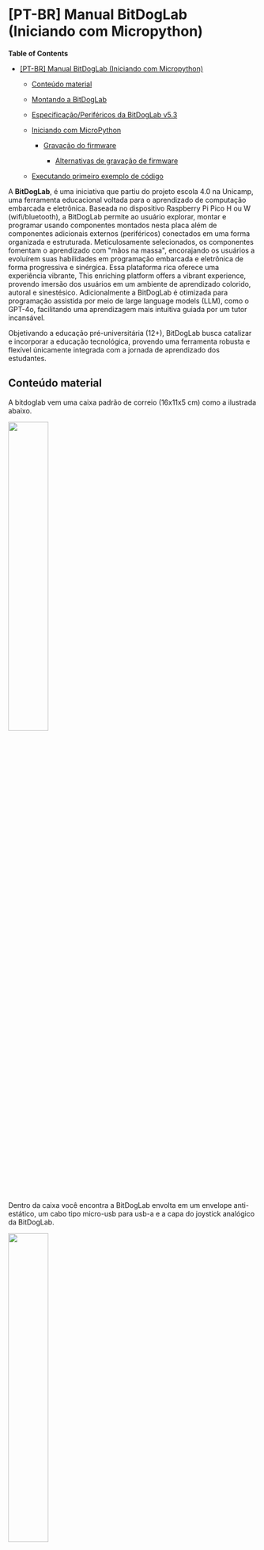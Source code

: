 # [PT-BR] Manual BitDogLab (Iniciando com Micropython)

**Table of Contents**

- [[PT-BR] Manual BitDogLab (Iniciando com Micropython)](https://github.com/BitDogLab/BitDogLab/tree/main/doc#pt-br-manual-bitdoglab-iniciando-com-micropython)

	- [Conteúdo material](https://github.com/BitDogLab/BitDogLab/tree/main/doc#conte%C3%BAdo-material)

	- [Montando a BitDogLab](https://github.com/BitDogLab/BitDogLab/tree/main/doc#montando-a-bitdoglab)

	- [Especificação/Periféricos da BitDogLab v5.3](https://github.com/BitDogLab/BitDogLab/tree/main/doc#especifica%C3%A7%C3%A3operif%C3%A9ricos-da-bitdoglab-v53)

	- [Iniciando com MicroPython](https://github.com/BitDogLab/BitDogLab/tree/main/doc#iniciando-com-micropython)

		- [Gravação do firmware](https://github.com/BitDogLab/BitDogLab/tree/main/doc#grava%C3%A7%C3%A3o-do-firmware)

			- [Alternativas de gravação de firmware](https://github.com/BitDogLab/BitDogLab/tree/main/doc#alternativas-de-grava%C3%A7%C3%A3o-de-firmware)

	- [Executando primeiro exemplo de código](https://github.com/BitDogLab/BitDogLab/tree/main/doc#executando-primeiro-exemplo-de-c%C3%B3digo)


A **BitDogLab**, é uma iniciativa que partiu do projeto escola 4.0 na Unicamp, uma ferramenta educacional voltada para o aprendizado de computação embarcada e eletrônica. Baseada no dispositivo Raspberry Pi Pico H ou W (wifi/bluetooth), a BitDogLab permite ao usuário explorar, montar e programar usando componentes montados nesta placa além de componentes adicionais externos (periféricos) conectados em uma forma organizada e estruturada. Meticulosamente selecionados, os componentes fomentam o aprendizado com "mãos na massa", encorajando os usuários a evoluírem suas habilidades em programação embarcada e eletrônica de forma progressiva e sinérgica. Essa plataforma rica oferece uma experiência vibrante, This enriching platform offers a vibrant experience, provendo imersão dos usuários em um ambiente de aprendizado colorido, autoral e sinestésico. Adicionalmente a BitDogLab é otimizada para programação assistida por meio de large language models (LLM), como o GPT-4o, facilitando uma aprendizagem mais intuitiva guiada por um tutor incansável.

Objetivando a educação pré-universitária (12+), BitDogLab busca catalizar e incorporar a educação tecnológica, provendo uma ferramenta robusta e flexível únicamente integrada com a jornada de aprendizado dos estudantes.

## Conteúdo material

A bitdoglab vem uma caixa padrão de correio (16x11x5 cm) como a ilustrada abaixo.

<img src="./illustrations/box.png" width=40% height=40%>

Dentro da caixa você encontra a BitDogLab envolta em um envelope anti-estático, um cabo tipo micro-usb para usb-a e a capa do joystick analógico da BitDogLab.

<img src="./illustrations/open-box.png" width=40% height=40%>

Cabo tipo micro-usb para usb-a

<img src="./illustrations/microusb-usba.png" width=25% height=25%>

Capa do joystick

<img src="./illustrations/joystick-cap.png" width=25% height=25%>

## Montando a BitDogLab

Retire a placa do envelope anti-estático.

<img src="./illustrations/bitdoglab-antistaticbag.png" width=70% height=70%>

Plugue a capa do joystick na BitDogLab como ilustrado abaixo.

<img src="./illustrations/joystick-cap-bitdoglab.png" width=40% height=40%>

Dessa forma a BitDogLab estará pronta para uso

<img src="./illustrations/joystick-assembled.png" width=40% height=40%>

## Especificação/Periféricos da BitDogLab v5.3

<img src="https://github.com/BitDogLab/BitDogLab/blob/main/kicad/bitdoglabsmd/bitdoglab_main/bitdoglab_smd_top.jpg" width=40% height=40%>
<img src="https://github.com/BitDogLab/BitDogLab/blob/main/kicad/bitdoglabsmd/bitdoglab_main/bitdoglab_smd_bot.jpg" width=40% height=40%>

A Placa BitDogLab é uma plataforma completa indicada para ensino de software/sistemas embarcados.
O módulo Microcontrolador é o cérebro da placa, composto pelo microcontrolador [Raspberry Pi Pico W](https://www.raspberrypi.com/documentation/microcontrollers/raspberry-pi-pico.html "Raspberry Pi Pico W") com as seguintes especificações:
- Microcontrolador RP2040 microcontroller
- Módulo castelado para soldagem direta na placa base BitDogLab
- Processador Dual-core Arm Cortex-M0+, clock flexivel até 133 MHz
- 264kB SRAM e 2MB QSPI flash embarcado
- Rede sem fio do tipo LAN 2.4GHz 802.11n
- Bluetooth 5.2
- 26 pinos multifuncionais (GPIO), incluindo 3 pinos analógicos
- Controladores: 2 × UART, 2 × SPI, 2 × I2C e 16 canais PWM 
- Controlador USB 1.1 com PHY, suportando modos host e device
- 8x I/Os programáveis (PIO) por meio de máquinas de estado para periféricos customizados
- Tensão de entrada de 1.8–5.5V DC
- Temperatura de operação de -20°C to +70°C
- Programação do tipo Drag-and-drop usando mass storage USB
- Modo de operação de baixo consumo e dormente
- Clock preciso e sensor de temperatura embarcado
- Bibliotecas de aceleração de cálculos inteiros e de ponto flutuante no chip

Pinout Raspberry Pi Pico W

<img src="https://github.com/BitDogLab/BitDogLab/blob/main/doc/illustrations/picow-pinout.svg" width=70% height=70%>

Lista de periféricos embarcados na placa BitDogLab:
1) A BitDogLab possui uma Bateria 3.7V 2200Mah Li-Ion CR18650 e seu devido suporte de bateria.

<img src="./illustrations/battery.png" width=50% height=50%>

2) LED Colorido (SMD5050 RGB LEDs ROHS)

<img src="./illustrations/led-rgb.png" width=25% height=25%>

3) Display OLED (0.96 polegadas I2C 128x64 oled display)

<img src="./illustrations/oled.png" width=25% height=25%>

4) Matriz de LEDs coloridos (LED-RGB 5x5 5050 WS2812)

<img src="./illustrations/led-rgb-array.png" width=30% height=30%>

5) Microfone com amplificador de áudio (MAX4466EXK)

<img src="./illustrations/mic.png" width=25% height=25%>

6) Joystick Analógico (Plugin 13x13mm Multi-Dir ROHS)

<img src="./illustrations/analog-joystick.png" width=25% height=25%>

7) Botões (A e B) - Chave Táctil 12x12x7.5 mm

<img src="./illustrations/buttons.png" width=60% height=60%>

8) Buzzers (Esquerdo e Direito) - 80dB Externally Driven Magnetic 2.7kHz SMD, 8.5x8.5mm Buzzers ROHS

<img src="./illustrations/stereo-buzzers.png" width=60% height=60%>

9) Conectores de sensores de expansão I2C (1 e 0) - 2.5mm Plugin,P=2.5mm Wire To Board Connector ROHS
- I2C1 (pino 1 – esquerda)
	- 1: GP3 (SCL I2C1)
	- 2: GP2 (SDA I2C1)
	- 3: 3.3V
	- 4: GND referencia
- I2C0 (pino 1 – esquerda)
	- 1: GP1 (SCL I2C0)
	- 2: GP0 (SDA I2C0)
	- 3: 3.3V
	- 4: GND referencia

<img src="./illustrations/i2c-sensor-actuator.png" width=50% height=50%>

10) Circuito de gerenciamento de energia - IP5306 ESOP-8 Battery Management ICs ROHS (Fully-Integrated Power Bank System-On-Chip with 2.1A charger, 2.4A discharger)

<img src="./illustrations/battery-charger.png" width=25% height=25%>

11) Conector de expansão de GPIOs (pino 1 canto superior esquerdo) - 2.54mm Straight Gold Brass 2x7P 7 Push - Pull P=2.54mm IDC Connectors ROHS
- 1: GND referencia
- 2: VSYS (5V)
- 3: 3.3V
- 4: GP8
- 5: GP28
- 6: GP9
- 7: AGND
- 8: GP4
- 9: GP17
- 10: GP20
- 11: GP16
- 12: GP19
- 13: GND referencia
- 14: GP18

<img src="./illustrations/idc-connector.png" width=20% height=20%>

12) Botão de reset - 8mm Round Button Brick nogging SPST SMD Tactile Switches ROHS

<img src="./illustrations/reset-button.png" width=25% height=25%>

13) Conector para painel solar (6V) - 1x2P -40℃~+105℃ 8A 130V Green 18~26 Straight 2.54mm 0.5~1 1 2 Plugin,P=2.54mm Screw terminal ROHS

<img src="./illustrations/solar-conn.png" width=25% height=25%>

14) Conector para bateria externa - 1x2P -40℃~+105℃ 8A 130V Green 18~26 Straight 2.54mm 0.5~1 1 2 Plugin,P=2.54mm Screw terminal ROHS

<img src="./illustrations/ext-battery.png" width=25% height=25%>

15) Chave liga-desliga (um toque = liga, dois toques em menos de 1 segundo = desliga)

<img src="./illustrations/on-off-button.png" width=25% height=25%>

16) Pinos e expansão para painel compatível com garras jacaré ou parafusos (1x5 header esquerdo e direito, cor preta)
- 1x5 header esquerdo J5 (pino 5 na esquerda, pino 1 na direita):
	- 5: AGND
	- 4: GP28 (se solder jumper JP1 ativo)
	- 3: GND referencia
	- 2: 3.3V
	- 1: VSYS (5V)
- 1x5 header direito J12 (pino 5 na esquerda, pino 1 na direita):
	- 5: GND
	- 4: GP0
	- 3: GP1
	- 2: GP2
	- 1: GP3

<img src="./illustrations/expansion-pins.png" width=60% height=60%>
<img src="./illustrations/i2c-ext-pin.png" width=60% height=60%>

17) Jumper de seleção de conversor analógico digital (pino ANA-IN no painel jacaré ou microfone), pino 1 indicado com marcação J1

<img src="./illustrations/jumper-analog-in.png" width=10% height=10%>

## Iniciando com MicroPython

Para programar a Raspberry Pi Pico ou Pico W, precisamos realizar duas configurações iniciais, que são a configuração da Thonny IDE e a gravação do firmware para a linguagem Python.

O primeiro passo para a programação da placa é a instalação da Thonny IDE, que é o ambiente onde desenvolvemos e pelo qual gravamos o código na placa. Para isso, acesse a página de download da IDE abaixo.
https://thonny.org/

Em seguida então escolha a opção certa para o seu sistema operacional, como mostrado abaixo quando você posicionar o mouse no sistema operacional desejado.
Windows:

<img src="./illustrations/thonny-windows.png" width=60% height=60%>

Mac:

<img src="./illustrations/thonny-mac.png" width=60% height=60%>

Linux:

<img src="./illustrations/thonny-linux.png" width=60% height=60%>

Com o arquivo baixado (em computadores Windows ou macOS), instale a Thonny IDE seguindo os passos do instalador. Em computadores Linux a instalação será feita automaticamente com o envio do comando no terminal. Assim que a instalação da IDE for concluída, abra-a.

A configuração que precisa ser feita na Thonny IDE para a programação da Raspberry Pi Pico é alterar o interpretador que será usado para a execução do código. Para isso, acesse as configurações da IDE, seguindo o caminho a seguir (Tools > Options).

<img src="./illustrations/thonny-tools-options.png" width=80% height=80%>

Ao selecionar essa opção, será aberta uma janela com as configurações da IDE, como a da imagem a seguir. Não é necessária nenhuma configuração na seção "geral" ("General"), portanto apenas acesse a seção "Interpreter", como demarcado na imagem, e selecione o tipo de interpretador desejado, no nosso caso o **MicroPython (Raspberry Pi Pico)**.

<img src="./illustrations/thonny-interpreter.png" width=60% height=60%>

### Gravação do firmware

Com essa configuração finalizada, está na hora de gravar o firmware do interpretador MicroPython na placa. Para isso, pressione o botão "BOOTSEL" da sua Raspberry Pi Pico, enquanto ela ainda está desconectada. Então conecte-a ao seu computador usando o cabo Micro USB, mantendo o botão pressionado. Depois que o cabo for completamente inserido no conector da placa, você já pode soltar o botão, como no GIF a seguir.

<img src="./illustrations/usb-conn-ok.png" width=60% height=60%>

<img src="./illustrations/bootsel.png" width=60% height=60%>

https://github.com/user-attachments/assets/af29f560-eb8b-4e25-add5-d71e613a0b1c

https://github.com/BitDogLab/BitDogLab/blob/main/doc/illustrations/bootsel-animation.mp4

<img src="./illustrations/bootsel-pressed.png" width=60% height=60%>

Esse procedimento faz com que a placa entre em modo de gravação de firmware e seja reconhecida como um disco removível. Inclusive você também poderá vê-la no diretório de discos do seu computador, como nesta imagem.

<img src="./illustrations/RPI-RP2.png" width=25% height=25%>

Neste momento, abra novamente a seção "Interpreter" das configurações da Thonny IDE, para a gravação do firmware da placa. Ao acessar novamente essa seção, você verá que a janela está um pouco diferente agora, como a da imagem abaixo.

<img src="./illustrations/thonny-port-install-update.png" width=60% height=60%>

A porta serial da placa é por padrão selecionada automaticamente pela IDE (opção "Try to detect port automatically" no campo "Port"), porém é possível realizar essa configuração manualmente se você estiver trabalhando com mais de uma placa ao mesmo tempo. Para isso, basta clicar sobre o campo "Port" para expandir as portas seriais disponíveis, e então selecionar a porta correspondente da sua placa no seu computador (o "Gerenciador de Dispositivos" do seu computador pode ajudar nesta seleção).

Com esta janela aberta, clique sobre a opção "Install or update firmware", como demarcado na imagem acima. Isso abrirá uma segunda janela com as informações sobre o disco e a versão do firmware que será gravado, como na imagem a seguir.

<img src="./illustrations/select-pipico.png" width=60% height=60%>
<img src="./illustrations/install-micropython.png" width=60% height=60%>

A seleção do disco que será gravado é automática, portanto apenas certifique-se de que o dispositivo que será gravado está com o nome "Raspberry Pi RP2", como demarcado na imagem acima.

Se essa seleção estiver correta, pressione o botão "Install" e aguarde alguns instantes. Assim que a gravação começar, será apresentada uma barra de progresso, e quando a gravação for concluída, será apresentada a mensagem "DONE!" ao lado da barra de progresso.

Assim que a gravação estiver finalizada, você pode fechar essa janela de gravação e fechar a janela de configuração da Thonny IDE. Para que a placa saia do modo de gravação de firmware, é necessário desconectar e reconectar a placa, porém, desta vez, sem pressionar o botão "BOOTSEL".

Agora a sua Raspberry Pi Pico já está pronta para receber códigos Python!

#### Alternativas de gravação de firmware

Drag and drop direto do arquivo de firmware baixado no disco montado RPI-RP2 no seu computador.

<img src="./illustrations/RPI-RP2.png" width=25% height=25%>

Firmware Oficial MicroPython Raspberry Pi Pico: https://micropython.org/download/RPI_PICO/

Firmware Oficial MicroPython Raspberry Pi Pico W: https://micropython.org/download/RPI_PICO_W/

Firmware BitDogLab, compilado já com as bibliotecas de sensores e atuadores ahtx0 (Sensor de temperatura/umidade AHT10 i2c), bh1750 (Sensor de luminosidade i2c) e ssd1306 (Oled i2c): https://github.com/BitDogLab/BitDogLab/tree/main/Firmware

Firmware Raspberry Pi Pico: https://github.com/BitDogLab/BitDogLab/blob/main/Firmware/BitDogLab.uf2

Firmware Raspberry Pi Pico W: https://github.com/BitDogLab/BitDogLab/blob/main/Firmware/BitDogLab_W.uf2

## Executando primeiro exemplo de código

Com a configuração finalizada e com a gravação de firmware concluída, digite o código a seguir na Thonny IDE (Acendendo o Led embarcado na Raspberry Pi Pico ou Pico W).

```python
import machine #biblioteca de controle do microcontrolador (machine)
import time #biblioteca de controle dos recursos de temporização

led = machine.Pin('LED', machine.Pin.OUT) #configura o pino LED como um pino de saida e cria um objeto 'led' da classe Pin (Pino)

while True: #enquanto for True for verdadeiro, ou seja, para sempre, faça...
  led.value(True)  #Liga o LED
  time.sleep(1)   #espera 1 segundo
  led.value(False)  #desliga o LED
  time.sleep(1)   #espera por 1 segundo
```

O código inicia com as adições da instância "Pin" da biblioteca "machine" do interpretador MicroPython e da função "sleep" da biblioteca "time" da própria linguagem Python. Feito isso, é criado o objeto led como uma saída do sistema conectada ao 'LED' da placa (esse objeto evita que você tenha que diferenciar o GPIO entre as placas Pi Pico e Pi Pico W), graças ao comando led = Pin('LED', Pin.OUT).

Já na repetição do código (função while True), apenas acendemos (led.value(True)) e apagamos (led.value(False)) o LED, com uma interrupção de 1 segundo (time.sleep(1)) a cada mudança de estado (de "high" para "low", e vice versa).

Após digitar o código na Thonny IDE, pressione o botão "Run", demarcado em amarelo na imagem abaixo, para executar o código.

<img src="./illustrations/led-blink-save-pipico.png" width=100% height=100%>

Após selecionar essa opção, será aberta uma segunda janela requisitando o nome do arquivo, como na imagem a seguir (main.py).

<img src="./illustrations/led-blink-mainpy.png" width=100% height=100%>

Neste momento, digite um nome para o arquivo com a extensão ".py" (como feito na imagem acima), e então pressione o botão "OK". Assim que o arquivo for salvo na placa, ela já começará a executá-lo, piscando o LED de 1 em 1 segundo, como no vídeo a seguir.

https://github.com/user-attachments/assets/31ae1e8b-52e4-4fde-a836-95af6cfb6a52

https://github.com/BitDogLab/BitDogLab/blob/main/doc/illustrations/led-blink.mp4
